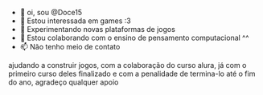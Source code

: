 - 👋 oi, sou @Doce15
- 👀 Estou interessada em games :3
- 🌱 Experimentando novas plataformas de jogos
- 💞️ Estou colaborando com o ensino de pensamento computacional ^^
- 📫 Não tenho meio de contato 

ajudando a construir jogos, com a colaboração do curso alura, já com o primeiro curso deles finalizado e com a 
penalidade de termina-lo até o fim do ano, agradeço qualquer apoio
